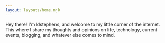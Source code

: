 ```yaml
---
layout: layouts/home.njk
---
```


<div class="illo-container"></div>

Hey there! I'm ldstephens, and welcome to my little corner of the internet. This where I share my thoughts and opinions on life, technology, current events, blogging, and whatever else comes to mind.
